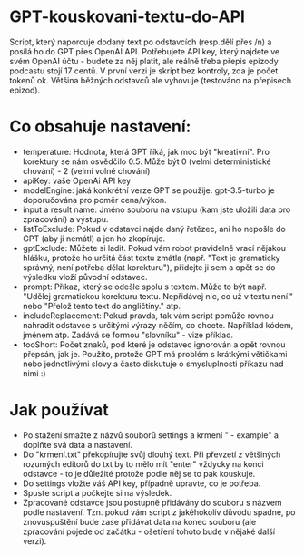 # GPT-kouskovani-textu-do-API
Script, který naporcuje dodaný text po odstavcích (resp.dělí přes /n) a posílá ho do GPT přes OpenAI API.
Potřebujete API key, který najdete ve svém OpenAI účtu - budete za něj platit, ale reálně třeba přepis epizody podcastu stojí 17 centů.
V první verzi je skript bez kontroly, zda je počet tokenů ok. Většina běžných odstavců ale vyhovuje (testováno na přepisech epizod).

# Co obsahuje nastavení:
- temperature: Hodnota, která GPT říká, jak moc být "kreativní". Pro korektury se nám osvědčilo 0.5. Může být 0 (velmi deterministické chování) - 2 (velmi volné chování)
- apiKey: vaše OpenAi API key
- modelEngine: jaká konkrétní verze GPT se použije. gpt-3.5-turbo je doporučována pro poměr cena/výkon.
- input a result name: Jméno souboru na vstupu (kam jste uložili data pro zpracování) a výstupu.
- listToExclude: Pokud v odstavci najde daný řetězec, ani ho nepošle do GPT (aby ji nemátl) a jen ho zkopíruje.
- gptExclude: Můžete si ladit. Pokud vám robot pravidelně vrací nějakou hlášku, protože ho určitá část textu zmátla (např. "Text je gramaticky správný, není potřeba dělat korekturu"), přidejte ji sem a opět se do výsledku vloží původní odstavec.
- prompt: Příkaz, který se odešle spolu s textem. Může to být např. "Udělej gramatickou korekturu textu. Nepřidávej nic, co už v textu není." nebo "Přelož tento text do angličtiny." atp.
- includeReplacement: Pokud pravda, tak vám script pomůže rovnou nahradit odstavce s určitými výrazy něčím, co chcete. Například kódem, jménem atp. Zadává se formou "slovníku" - vize příklad.
- tooShort: Počet znaků, pod které je odstavec ignorován a opět rovnou přepsán, jak je. Použito, protože GPT má problém s krátkými větičkami nebo jednotlivými slovy a často diskutuje o smysluplnosti příkazu nad nimi :)

# Jak používat
- Po stažení smažte z názvů souborů settings a krmení " - example" a doplňte svá data a nastavení.
- Do "krmení.txt" překopírujte svůj dlouhý text. Při převzetí z většiných rozumých editorů do txt by to mělo mít "enter" vždycky na konci odstavce - to je důležité protože podle něj se to pak kouskuje.
- Do settings vložte váš API key, případně upravte, co je potřeba.
- Spusťe script a počkejte si na výsledek.
- Zpracované odstavce jsou postupně přidávány do souboru s názvem podle nastavení. Tzn. pokud vám script z jakéhokoliv důvodu spadne, po znovuspuštění bude zase přidávat data na konec souboru (ale zpracování pojede od začátku - ošetření tohoto bude v nějaké další verzi). 
